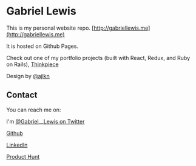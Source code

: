 # Gabriel Lewis

This is my personal website repo. [http://gabriellewis.me](http://gabriellewis.me)

It is hosted on Github Pages.

Check out one of my portfolio projects (built with React, Redux, and Ruby on Rails), [Thinkpiece](http://thinkpiece.space)

Design by [@ajlkn](https://aj.lkn.io/)

## Contact

You can reach me on:

I'm [@Gabriel__Lewis on Twitter](https://www.twitter.com/@gabriel__lewis)

[Github](https://www.github.com/gabriel-lewis)

[LinkedIn](https://www.linkedin.com/in/gabriellewis0)

[Product Hunt](https://www.producthunt.com/@gabriel__lewis)
